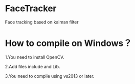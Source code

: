 # FaceTracker
Face tracking based on kalman filter

# How to compile on Windows？

1.You need to install OpenCV.

2.Add files include and Lib.

3.You need to compile using vs2013 or later.

